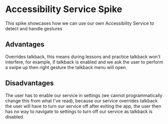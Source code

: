# Accessibility Service Spike
This spike showcases how we can use our own Accessibility Service to detect and handle gestures

## Advantages
Overrides talkback, this means during lessons and practice talkback won't interfere, for example, if talkback is enabled and we ask the user to perform a swipe up then right 
gesture the talkback menu will open.

## Disadvantages
The user has to enable our service in settings (we cannot programmatically change this from what I've read), because our service overrides talkback the user will have to
turn our service off after exiting the app, the user then has no way to navigate to settings to turn off our service as talkback is disabled.
